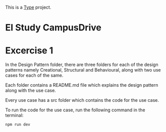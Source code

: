 This is a [Type](https://www.typescriptlang.org/) project.


# EI Study CampusDrive

# Excercise 1

In the Design Pattern folder, there are three folders for each of the design patterns namely Creational, Structural and Behavioural, along with two use cases for each of the same.

Each folder contains a README.md file which explains the design pattern along with the use case.

Every use case has a src folder which contains the code for the use case.

To run the code for the use case, run the following command in the terminal:
```bash
npm run dev
```